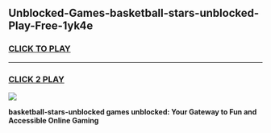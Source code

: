 
## Unblocked-Games-basketball-stars-unblocked-Play-Free-1yk4e
<h3>
<a href="https://premium76.site?title=basketball-stars-unblocked&ref=12A">CLICK TO PLAY</a></h3>
<hr>

<h3>
<a href="https://premium76.site?title=basketball-stars-unblocked&ref=12A">CLICK 2 PLAY</a>
  
</h3>

<a href="https://premium76.site?title=basketball-stars-unblocked&ref=12A"><img src="https://clearcache.store/games.png"></a>


**basketball-stars-unblocked games unblocked: Your Gateway to Fun and Accessible Online Gaming**

